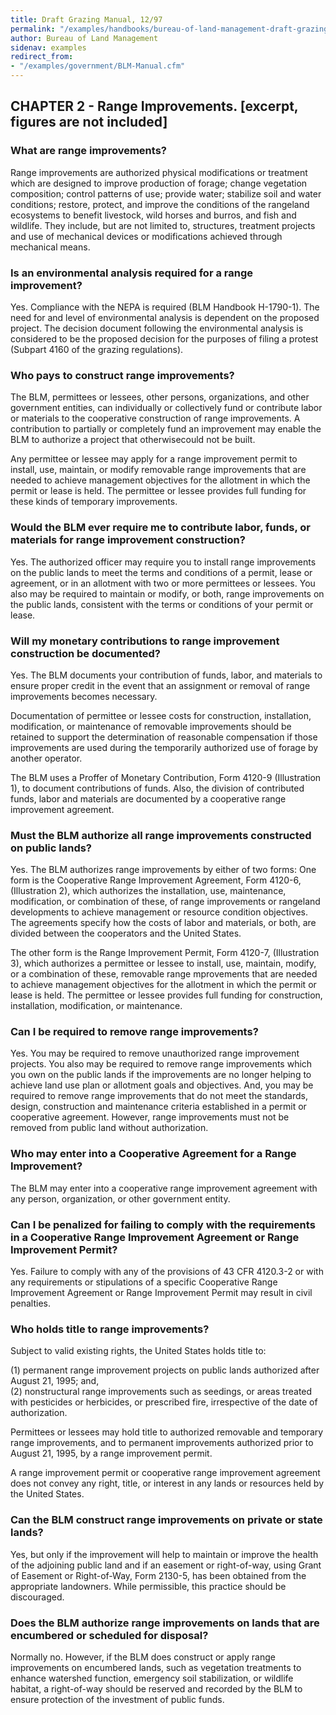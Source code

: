 ```yaml
---
title: Draft Grazing Manual, 12/97
permalink: "/examples/handbooks/bureau-of-land-management-draft-grazing-manual/"
author: Bureau of Land Management
sidenav: examples
redirect_from:
- "/examples/government/BLM-Manual.cfm"
---
```


<div class="example-container">

## CHAPTER 2 - Range Improvements. [excerpt, figures are not included]

### What are range improvements?

Range improvements are authorized physical modifications or treatment which are designed to improve production of forage; change vegetation composition; control patterns of use; provide water; stabilize soil and water conditions; restore, protect, and improve the conditions of the rangeland ecosystems to benefit livestock, wild horses and burros, and fish and wildlife. They include, but are not limited to, structures, treatment projects and use of mechanical devices or modifications achieved through mechanical means.

### Is an environmental analysis required for a range improvement?

Yes. Compliance with the NEPA is required (BLM Handbook H-1790-1). The need for and level of environmental analysis is dependent on the proposed project. The decision document following the environmental analysis is considered to be the proposed decision for the purposes of filing a protest (Subpart 4160 of the grazing regulations).

### Who pays to construct range improvements?

The BLM, permittees or lessees, other persons, organizations, and other government entities, can individually or collectively fund or contribute labor or materials to the cooperative construction of range improvements. A contribution to partially or completely fund an improvement may enable the BLM to authorize a project that otherwisecould not be built.

Any permittee or lessee may apply for a range improvement permit to install, use, maintain, or modify removable range improvements that are needed to achieve management objectives for the allotment in which the permit or lease is held. The permittee or lessee provides full funding for these kinds of temporary improvements.

### Would the BLM ever require me to contribute labor, funds, or materials for range improvement construction?

Yes. The authorized officer may require you to install range improvements on the public lands to meet the terms and conditions of a permit, lease or agreement, or in an allotment with two or more permittees or lessees. You also may be required to maintain or modify, or both, range improvements on the public lands, consistent with the terms or conditions of your permit or lease.

### Will my monetary contributions to range improvement construction be documented?

Yes. The BLM documents your contribution of funds, labor, and materials to ensure proper credit in the event that an assignment or removal of range improvements becomes necessary.

Documentation of permittee or lessee costs for construction, installation, modification, or maintenance of removable improvements should be retained to support the determination of reasonable compensation if those improvements are used during the temporarily authorized use of forage by another operator.

The BLM uses a Proffer of Monetary Contribution, Form 4120-9 (Illustration 1), to document contributions of funds. Also, the division of contributed funds, labor and materials are documented by a cooperative range improvement agreement.

### Must the BLM authorize all range improvements constructed on public lands?

Yes. The BLM authorizes range improvements by either of two forms: One form is the Cooperative Range Improvement Agreement, Form 4120-6, (Illustration 2), which authorizes the installation, use, maintenance, modification, or combination of these, of range improvements or rangeland developments to achieve management or resource condition objectives. The agreements specify how the costs of labor and materials, or both, are divided between the cooperators and the United States.

The other form is the Range Improvement Permit, Form 4120-7, (Illustration 3), which authorizes a permittee or lessee to install, use, maintain, modify, or a combination of these, removable range mprovements that are needed to achieve management objectives for the allotment in which the permit or lease is held. The permittee or lessee provides full funding for construction, installation, modification, or maintenance.

### Can I be required to remove range improvements?

Yes. You may be required to remove unauthorized range improvement projects. You also may be required to remove range improvements which you own on the public lands if the improvements are no longer helping to achieve land use plan or allotment goals and objectives. And, you may be required to remove range improvements that do not meet the standards, design, construction and maintenance criteria established in a permit or cooperative agreement. However, range improvements must not be removed from public land without authorization.

### Who may enter into a Cooperative Agreement for a Range Improvement?

The BLM may enter into a cooperative range improvement agreement with any person, organization, or other government entity.

### Can I be penalized for failing to comply with the requirements in a Cooperative Range Improvement Agreement or Range Improvement Permit?

Yes. Failure to comply with any of the provisions of 43 CFR 4120.3-2 or with any requirements or stipulations of a specific Cooperative Range Improvement Agreement or Range Improvement Permit may result in civil penalties.

### Who holds title to range improvements?

Subject to valid existing rights, the United States holds title to:

(1) permanent range improvement projects on public lands authorized after August 21, 1995; and,<br>
(2) nonstructural range improvements such as seedings, or areas treated with pesticides or herbicides, or prescribed fire, irrespective of the date of authorization.

Permittees or lessees may hold title to authorized removable and temporary range improvements, and to permanent improvements authorized prior to August 21, 1995, by a range improvement permit.

A range improvement permit or cooperative range improvement agreement does not convey any right, title, or interest in any lands or resources held by the United States.

### Can the BLM construct range improvements on private or state lands?

Yes, but only if the improvement will help to maintain or improve the health of the adjoining public land and if an easement or right-of-way, using Grant of Easement or Right-of-Way, Form 2130-5, has been obtained from the appropriate landowners. While permissible, this practice should be discouraged.

### Does the BLM authorize range improvements on lands that are encumbered or scheduled for disposal?

Normally no. However, if the BLM does construct or apply range improvements on encumbered lands, such as vegetation treatments to enhance watershed function, emergency soil stabilization, or wildlife habitat, a right-of-way should be reserved and recorded by the BLM to ensure protection of the investment of public funds.

</div>
